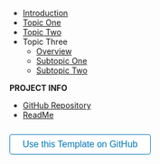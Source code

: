 - [Introduction](introduction.md)
- [Topic One](topic-one.md)
- [Topic Two](topic-two.md)
- Topic Three
  - [Overview](topic-three-overview.md "Overview Chapter 3")
  - [Subtopic One](topic-three-subtopic-one.md "Topic Three, Subtopic One")
  - [Subtopic Two](topic-three-subtopic-two.md "Topic Three, Subtopic Two")

**PROJECT INFO**  
* [GitHub Repository](https://github.com/hibbitts-design/docsify-open-publishing-starter-kit/)  
* [ReadMe](https://github.com/hibbitts-design/docsify-open-publishing-starter-kit/blob/main/README.md)  

<form action="https://github.com/hibbitts-design/docsify-open-publishing-starter-kit/generate" target="_blank">
  <input type="submit" value="Use this Template on GitHub" style="cursor: pointer;margin-top:12px;padding:8px;background-color:#FFFFFF;border:1px solid #0374B5;border-radius:.25rem;color:#0374B5;display:inline-block;font-size: 1rem;text-align:center;text-decoration:none;width:250px;-webkit-text-size-adjust:none;mso-hide:all;" />
</form>
